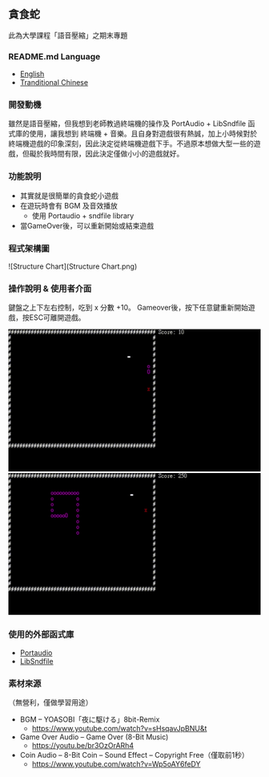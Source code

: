 ## 貪食蛇
此為大學課程「語音壓縮」之期末專題

### README.md Language
- [English](/README.md)
- [Tranditional Chinese](/README.zh-tw.md)

### 開發動機
雖然是語音壓縮，但我想到老師教過終端機的操作及 PortAudio + LibSndfile 函式庫的使用，讓我想到 終端機 + 音樂。且自身對遊戲很有熱誠，加上小時候對於終端機遊戲的印象深刻，因此決定從終端機遊戲下手。不過原本想做大型一些的遊戲，但礙於我時間有限，因此決定僅做小小的遊戲就好。

### 功能說明
- 其實就是很簡單的貪食蛇小遊戲
- 在遊玩時會有 BGM 及音效播放
  - 使用 Portaudio + sndfile library
- 當GameOver後，可以重新開始或結束遊戲

### 程式架構圖
![Structure Chart](Structure Chart.png)

### 操作說明 & 使用者介面
鍵盤之上下左右控制，吃到 x 分數 +10。
Gameover後，按下任意鍵重新開始遊戲，按ESC可離開遊戲。

![Gaming](Gaming.gif)
![Gameover](Gameover.gif)

### 使用的外部函式庫
- [Portaudio](https://github.com/PortAudio/portaudio)
- [LibSndfile](https://github.com/libsndfile/libsndfile)

### 素材來源
（無營利，僅做學習用途）
- BGM – YOASOBI「夜に駆ける」8bit-Remix
  - https://www.youtube.com/watch?v=sHsqavJpBNU&t
- Game Over Audio – Game Over (8-Bit Music)
  - https://youtu.be/br3OzOrARh4
- Coin Audio – 8-Bit Coin – Sound Effect – Copyright Free（僅取前1秒）
  - https://www.youtube.com/watch?v=Wp5oAY6feDY
